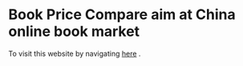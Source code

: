# Book Price Compare aim at China online book market

To visit this website by navigating [here](http://112.74.124.215:7000/) .
